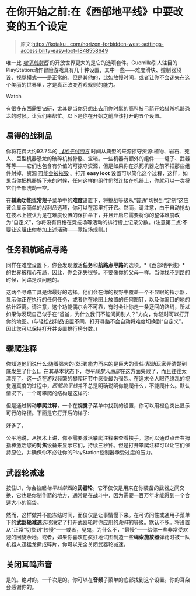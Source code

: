 # 在你开始之前:在《西部地平线》中要改变的五个设定

> 原文:[https://kotaku . com/horizon-forbidden-west-settings-accessibility-easy-loot-1848558649](https://kotaku.com/horizon-forbidden-west-settings-accessibility-easy-loot-1848558649)

唯一比 [*地平线禁西*](https://kotaku.com/horizon-forbidden-west-the-kotaku-review-1848524470) 的开放世界更大的是它的选项套件。Guerrilla引人注目的PlayStation动作冒险游戏具有几十种设置，其中一些——难度滑块、控制器预设、视觉模式——是正常的。但是其他的，比如放慢时间，或者让你不会迷失在这个美丽的世界里，才是真正改变游戏规则的能力。

Watch

有很多东西需要钻研，尤其是当你只想出去用你时髦的高科技弓箭开始猎杀机器恐龙的时候。让我们来帮忙。以下是你在开始之前应该打开的五个设置。

## 易得的战利品

你将花费大约92.7%的 [*【地平线西方*](https://kotaku.com/horizon-forbidden-west-zero-dawn-lore-recap-what-happen-1848550996) 时间从典型的来源掠夺资源:植物、岩石、死人、巨型机器恐龙的破碎机械骨骼、宝箱。一些机器有额外的组件——罐子、武器等等——它们也包含有价值的可掠夺资源，但是如果你在杀死机器之前不把那些组件射掉，资源 [可能会被摧毁](https://blog.playstation.com/2022/02/10/accessibility-features-in-horizon-forbidden-west/) 。打开 **easy loot** 设置可以简化这个过程，这样，如果当你把机器拆下来的时候，任何这样的组件仍然连接在机器上，你就可以一次将它们全部洗劫一空。

在**辅助功能**或**常规**子菜单中的**难度**设置下，将挑战等级从“普通”切换到“定制”这应该会显示简单的战利品选项，你可以在那里打开它。然而，请注意，由于自动抢劫在技术上被认为是在难度设置的保护伞下，并且开启它需要将你的整体难度改为“自定义”，你将没有资格在竞技场等活动的排行榜上记录分数。(注意第二点:不要让这阻止你参加上述活动——竞技场规则。)

## 任务和航路点寻路

同样在难度设置下，你会发现激活**任务**和**航路点寻路**的选项。*《西部地平线》*的世界被精心布局，因此，你会迷失很多。不要像你的父母一样。当你找不到路的时候，问路是没问题的。

这两个寻路工具是你最好的选择。他们会在你的视野中覆盖一个不显眼的指示器，显示你正在执行的任何任务，或者你在地图上放置的任何图钉，以及你离目的地的估计距离。请注意，这个功能偶尔会不可靠，有时会让你走一条迂回的路线，所以如果你发现自己似乎在“爸爸，为什么我们不能问问别人？”方向，你随时可以打开你的地图。(与轻松战利品设置不同，打开寻路不会自动将难度切换到“自定义”，因此您可以保持打开并设置排行榜分数。)

## 攀爬注释

你知道他们说什么:随着强大的(处理)能力而来的是巨大的责任(帮助玩家弄清楚到底发生了什么)。在其基本状态下，*地平线禁入西部*在这方面失败了，而且往往太漂亮了。这一点在游戏频繁的攀爬环节中感受最为强烈。在追求令人眼花缭乱的视觉逼真度的过程中，*西部地平线*并不总是明确说明你能爬什么，不能爬什么。默认情况下，一个可攀爬的结构是这样的:

但是通过转动**攀爬注释**，一个在**视觉**子菜单中找到的设置，你可以用橙色突出显示可行的路径。下面是它打开后的样子:

好多了。

公平地说，从技术上讲，你不需要激活攀爬注释来查看扶手。您可以通过点击右拇指棒激活您的**对焦**设备来显示它们，持续三秒钟。但是打开攀爬注释可以让它们保持原位，并确保你不必让你的PlayStation控制器承受过度的压力。

## 武器轮减速

按住L1，你会拉起*地平线禁西*的**武器轮**。它不仅仅是用来在你装备的武器之间交换，它也是你制作箭的地方，通常是在战斗中，因为需要一百万年才能得到一个合适大小的箭袋。

然而，这样做并不能冻结时间，而仅仅是让事情慢下来。在可访问性或通用子菜单下的**武器轮减速**选项决定了打开武器轮时你应用的*矩阵*的等级。默认不多。将设置从“正常”切换到“较慢”——或者，见鬼，为什么不，“最慢”——给你一些非常受欢迎的回旋余地。或者，如果你喜欢在疯狂地试图制造一些**绳索施放器**弹药时被一队机器人迅猛龙撕成碎片，你可以完全关闭武器轮减速。

## 关闭耳鸣声音

是的。绝对的。一千次是的。你可以在**音频**子菜单的底部找到这个设置。你的耳朵会感谢你的。